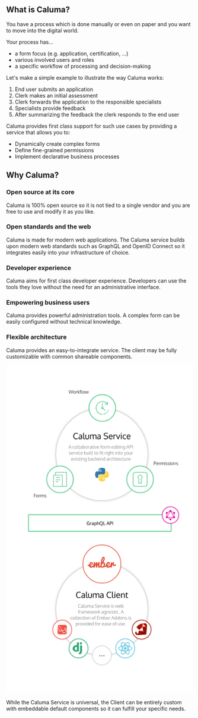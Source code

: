 ## What is Caluma?

You have a process which is done manually or even on paper and you want to move into the digital world.

Your process has...

* a form focus (e.g. application, certification, ...)
* various involved users and roles
* a specific workflow of processing and decision-making

Let's make a simple example to illustrate the way Caluma works:

1. End user submits an application
2. Clerk makes an initial assessment
3. Clerk forwards the application to the responsible specialists
4. Specialists provide feedback
5. After summarizing the feedback the clerk responds to the end user

Caluma provides first class support for such use cases by providing a service that allows you to:

* Dynamically create complex forms
* Define fine-grained permissions
* Implement declarative business processes


## Why Caluma?

### Open source at its core

Caluma is 100% open source so it is not tied to a single vendor and you are free to use and modify it as you like.

### Open standards and the web

Caluma is made for modern web applications. The Caluma service builds upon modern web standards such as GraphQL and OpenID Connect so it integrates easily into your infrastructure of choice.

### Developer experience

Caluma aims for first class developer experience. Developers can use the tools they love without the need for an administrative interface.

### Empowering business users

Caluma provides powerful administration tools. A complex form can be easily configured without technical knowledge.

### Flexible architecture

Caluma provides an easy-to-integrate service. The client may be fully customizable with common shareable components.

![Design of Caluma](/assets/images/vision.png)

While the Caluma Service is universal, the Client can be entirely custom with embeddable default components so it can fulfill your specific needs.
